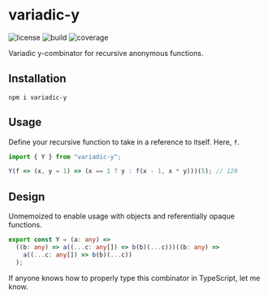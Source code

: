 # variadic-y

![license](https://img.shields.io/github/license/poteat/variadic-y.svg?)
![build](https://travis-ci.org/poteat/variadic-y.svg?branch=master)
![coverage](https://img.shields.io/codecov/c/github/poteat/variadic-y.svg)

Variadic y-combinator for recursive anonymous functions.

## Installation

```shell
npm i variadic-y
```

## Usage

Define your recursive function to take in a reference to itself. Here, `f`.

```ts
import { Y } from "variadic-y";

Y(f => (x, y = 1) => (x == 1 ? y : f(x - 1, x * y)))(5); // 120
```

## Design

Unmemoized to enable usage with objects and referentially opaque functions.

```ts
export const Y = (a: any) =>
  ((b: any) => a((...c: any[]) => b(b)(...c)))((b: any) =>
    a((...c: any[]) => b(b)(...c))
  );
```

If anyone knows how to properly type this combinator in TypeScript, let me know.
